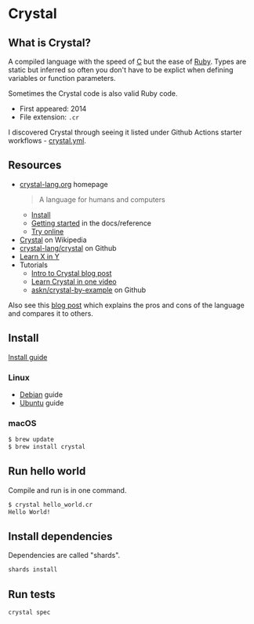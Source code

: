# Crystal


## What is Crystal?

A compiled language with the speed of [C](../C/) but the ease of [Ruby](../Ruby/). Types are static but inferred so often you don't have to be explict when defining variables or function parameters.

Sometimes the Crystal code is also valid Ruby code.

- First appeared: 2014
- File extension: `.cr`

I discovered Crystal through seeing it listed under Github Actions starter workflows - [crystal.yml](https://github.com/actions/starter-workflows/blob/master/ci/crystal.yml).


## Resources

- [crystal-lang.org](https://crystal-lang.org/) homepage
    > A language for humans and computers
    - [Install](https://crystal-lang.org/install/)
    - [Getting started](https://crystal-lang.org/reference/getting_started/) in the docs/reference
    - [Try online](https://play.crystal-lang.org/#/cr)
- [Crystal](https://en.wikipedia.org/wiki/Crystal_(programming_language)) on Wikipedia
- [crystal-lang/crystal](https://github.com/crystal-lang/crystal) on Github
- [Learn X in Y](https://learnxinyminutes.com/docs/crystal/)
- Tutorials
    - [Intro to Crystal blog post](https://rollout.io/blog/an-introduction-to-crystal-fast-as-c-slick-as-ruby/)
    - [Learn Crystal in one video](https://www.youtube.com/watch?v=DxFP-Wjqtsc)
    - [askn/crystal-by-example](https://github.com/askn/crystal-by-example) on Github

Also see this [blog post](https://medium.com/@DuroSoft/why-crystal-is-the-most-promising-programming-language-of-2018-aad669d8344f) which explains the pros and cons of the language and compares it to others.


## Install

[Install guide](https://crystal-lang.org/install/)

### Linux

- [Debian](https://crystal-lang.org/install/on_debian/) guide
- [Ubuntu](https://crystal-lang.org/install/on_ubuntu/) guide


### macOS

```sh
$ brew update
$ brew install crystal
```


## Run hello world

Compile and run is in one command.

```sh
$ crystal hello_world.cr
Hello World!
```


## Install dependencies

Dependencies are called "shards".

```sh
shards install
```

## Run tests

```sh
crystal spec
```
